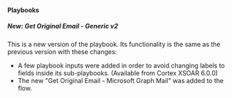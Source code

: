 
#### Playbooks
##### New: Get Original Email - Generic v2
This is a new version of the playbook. Its functionality is the same as the previous version with these changes:
  - A few playbook inputs were added in order to avoid changing labels to fields inside its sub-playbooks. (Available from Cortex XSOAR 6.0.0)
  - The new "Get Original Email - Microsoft Graph Mail" was added to the flow.
